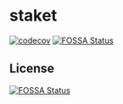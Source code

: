 # staket
[![codecov](https://codecov.io/gh/tugrulcan/staket/branch/main/graph/badge.svg?token=9ZG7PGMT0Z)](https://codecov.io/gh/tugrulcan/staket)
[![FOSSA Status](https://app.fossa.com/api/projects/git%2Bgithub.com%2Ftugrulcan%2Fstaket.svg?type=shield)](https://app.fossa.com/projects/git%2Bgithub.com%2Ftugrulcan%2Fstaket?ref=badge_shield)


## License
[![FOSSA Status](https://app.fossa.com/api/projects/git%2Bgithub.com%2Ftugrulcan%2Fstaket.svg?type=large)](https://app.fossa.com/projects/git%2Bgithub.com%2Ftugrulcan%2Fstaket?ref=badge_large)